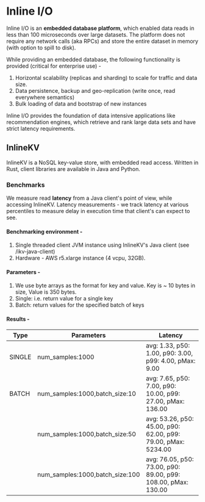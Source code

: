 # Inline I/O
Inline I/O is an **embedded database platform**, which enabled data reads in less than 100 microseconds over large datasets.
The platform does not require any network calls (aka RPCs) and store the entire dataset in memory (with option to spill to disk).

While providing an embedded database, the following functionality is provided (critical for enterprise use) - 
1. Horizontal scalability (replicas and sharding) to scale for traffic and data size.
2. Data persistence, backup and geo-replication (write once, read everywhere semantics)
3. Bulk loading of data and bootstrap of new instances
 
Inline I/O provides the foundation of data intensive applications like recommendation engines, which retrieve and rank large data sets and have strict latency requirements.

## InlineKV
InlineKV is a NoSQL key-value store, with embedded read access.
Written in Rust, client libraries are available in Java and Python.

### Benchmarks
We measure read **latency** from a Java client's point of view, while accessing InlineKV.
Latency measurements - we track latency at various percentiles to measure delay in execution time that client's can expect to see.

#### Benchmarking environment - 
1. Single threaded client JVM instance using InlineKV's Java client (see /ikv-java-client)
2. Hardware - AWS r5.xlarge instance (4 vcpu, 32GB).

#### Parameters - 
1. We use byte arrays as the format for key and value. Key is ~ 10 bytes in size, Value is 350 bytes.
2. Single: i.e. return value for a single key
3. Batch: return values for the specified batch of keys
   
#### Results - 
| Type   | Parameters                      | Latency                                                       |
|--------|---------------------------------|---------------------------------------------------------------|
| SINGLE | num_samples:1000                | avg: 1.33, p50: 1.00, p90: 3.00, p99: 4.00, pMax: 9.00        |
| BATCH  | num_samples:1000,batch_size:10  | avg: 7.65, p50: 7.00, p90: 10.00, p99: 27.00, pMax: 136.00    |
|        | num_samples:1000,batch_size:50  | avg: 53.26, p50: 45.00, p90: 62.00, p99: 79.00, pMax: 5234.00 |
|        | num_samples:1000,batch_size:100 | avg: 76.05, p50: 73.00, p90: 89.00, p99: 108.00, pMax: 130.00 |





